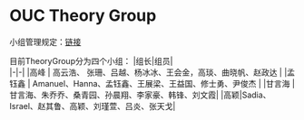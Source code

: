 
# OUC Theory Group 

小组管理规定：[链接](https://github.com/OUCTheoryGroup/TheoryGroup/blob/master/GroupRules.md)

目前TheoryGroup分为四个小组：
|组长|组员|  
|-|-|
|高峰 | 高云浩、 张珊、吕越、杨冰冰、王会金，高琰、曲晓帆、赵政达 | 
|孟钰鑫 | Amanuel、Hanna、孟钰鑫、王展梁、王益国、修士勇、尹俊杰 | 
|甘言海 | 甘言海、朱乔乔、桑青园、孙晨翔、李家豪、韩锋、刘文霞|
|高颖|Sadia、Israel、赵其鲁、高颖、刘瑾萱、吕炎、张天戈|
